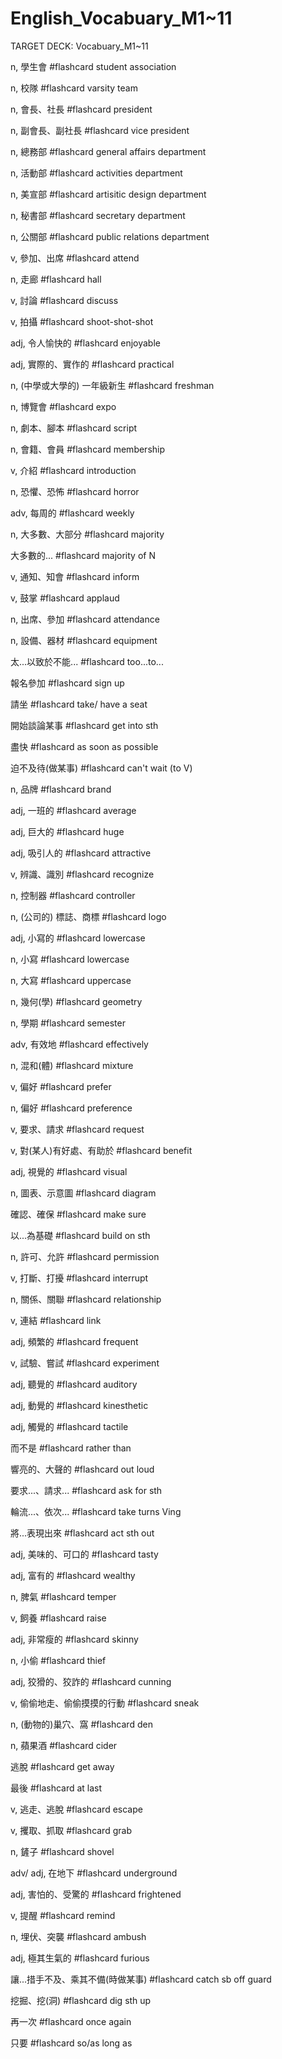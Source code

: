 # English_Vocabuary_M1~11

TARGET DECK: Vocabuary_M1~11

n, 學生會 #flashcard 
student association
<!--ID: 1630675102245-->

n, 校隊 #flashcard 
varsity team
<!--ID: 1630675105837-->


n, 會長、社長 #flashcard 
president
<!--ID: 1630675105840-->


n, 副會長、副社長 #flashcard 
vice president
<!--ID: 1630675105843-->


n, 總務部 #flashcard 
general affairs department
<!--ID: 1630675105845-->

n, 活動部 #flashcard 
activities department
<!--ID: 1630676135430-->


n, 美宣部 #flashcard 
artisitic design department
<!--ID: 1630676135433-->


n, 秘書部 #flashcard 
secretary department
<!--ID: 1630676135436-->


n, 公關部 #flashcard 
public relations department
<!--ID: 1630676135439-->


v, 參加、出席 #flashcard 
attend
<!--ID: 1630676135442-->


n, 走廊 #flashcard 
hall
<!--ID: 1630676135445-->


v, 討論 #flashcard 
discuss
<!--ID: 1630676135448-->


v, 拍攝 #flashcard 
shoot-shot-shot
<!--ID: 1630676135451-->


adj, 令人愉快的 #flashcard 
enjoyable
<!--ID: 1630676135455-->


adj, 實際的、實作的 #flashcard 
practical
<!--ID: 1630676135457-->


n, (中學或大學的) 一年級新生 #flashcard 
freshman
<!--ID: 1630676135461-->


n, 博覽會 #flashcard 
expo
<!--ID: 1630676135463-->


n, 劇本、腳本 #flashcard 
script
<!--ID: 1630676135466-->


n, 會籍、會員 #flashcard 
membership
<!--ID: 1630676135469-->


v, 介紹 #flashcard 
introduction
<!--ID: 1630676135471-->


n, 恐懼、恐怖 #flashcard 
horror
<!--ID: 1630676135474-->


adv, 每周的 #flashcard 
weekly
<!--ID: 1630676135477-->


n, 大多數、大部分 #flashcard 
majority
<!--ID: 1630676135479-->


大多數的... #flashcard 
majority of N
<!--ID: 1630676135482-->


v, 通知、知會 #flashcard 
inform
<!--ID: 1630676135484-->


v, 鼓掌 #flashcard 
applaud
<!--ID: 1630676135487-->


n, 出席、參加 #flashcard 
attendance
<!--ID: 1630676135490-->


n, 設備、器材 #flashcard 
equipment
<!--ID: 1630676135492-->


太...以致於不能... #flashcard 
too...to...
<!--ID: 1630676135495-->


報名參加 #flashcard 
sign up
<!--ID: 1630676135497-->


請坐 #flashcard 
take/ have a seat 
<!--ID: 1630676135500-->


開始談論某事 #flashcard 
get into sth
<!--ID: 1630676135502-->


盡快 #flashcard 
as soon as possible
<!--ID: 1630676135505-->


迫不及待(做某事) #flashcard 
can't wait (to V)
<!--ID: 1630676135507-->

n, 品牌 #flashcard 
brand
<!--ID: 1631531651187-->

adj, 一班的 #flashcard 
average
<!--ID: 1631531665546-->

adj, 巨大的 #flashcard 
huge
<!--ID: 1631531679017-->

adj, 吸引人的 #flashcard 
attractive
<!--ID: 1631531700830-->

v, 辨識、識別 #flashcard 
recognize
<!--ID: 1631531728141-->

n, 控制器 #flashcard 
controller
<!--ID: 1631531748421-->

n, (公司的) 標誌、商標 #flashcard 
logo
<!--ID: 1631531775140-->

adj, 小寫的 #flashcard 
lowercase
<!--ID: 1631531856672-->

n, 小寫 #flashcard 
lowercase
<!--ID: 1631531856676-->

n, 大寫 #flashcard 
uppercase
<!--ID: 1631531856679-->

n, 幾何(學) #flashcard 
geometry
<!--ID: 1631531856682-->

n, 學期 #flashcard 
semester
<!--ID: 1631531902953-->

adv, 有效地 #flashcard 
effectively
<!--ID: 1631531902957-->

n, 混和(體) #flashcard 
mixture
<!--ID: 1631532042986-->


v, 偏好 #flashcard 
prefer
<!--ID: 1631532042990-->


n, 偏好 #flashcard 
preference
<!--ID: 1631532042993-->


v, 要求、請求 #flashcard 
request
<!--ID: 1631532042995-->


v, 對(某人)有好處、有助於 #flashcard 
benefit
<!--ID: 1631532042998-->


adj, 視覺的 #flashcard 
visual
<!--ID: 1631532043001-->


n, 圖表、示意圖 #flashcard 
diagram
<!--ID: 1631532043004-->


確認、確保 #flashcard 
make sure
<!--ID: 1631532043007-->


以...為基礎 #flashcard 
build on sth
<!--ID: 1631532043009-->

n, 許可、允許 #flashcard 
permission
<!--ID: 1631532096578-->

v, 打斷、打擾 #flashcard 
interrupt
<!--ID: 1631532090390-->

n, 關係、關聯 #flashcard 
relationship
<!--ID: 1631532324551-->


v, 連結 #flashcard 
link
<!--ID: 1631532324554-->


adj, 頻繁的 #flashcard 
frequent
<!--ID: 1631532324557-->


v, 試驗、嘗試 #flashcard 
experiment
<!--ID: 1631532324559-->


adj, 聽覺的 #flashcard 
auditory
<!--ID: 1631532324562-->


adj, 動覺的 #flashcard 
kinesthetic
<!--ID: 1631532324565-->


adj, 觸覺的 #flashcard 
tactile
<!--ID: 1631532324567-->


而不是 #flashcard 
rather than
<!--ID: 1631532324570-->


響亮的、大聲的 #flashcard 
out loud
<!--ID: 1631532324572-->


要求...、請求... #flashcard 
ask for sth
<!--ID: 1631532324575-->


輪流...、依次... #flashcard 
take turns Ving
<!--ID: 1631532324578-->


將...表現出來 #flashcard 
act sth out
<!--ID: 1631532324580-->

adj, 美味的、可口的 #flashcard 
tasty
<!--ID: 1631532713520-->


adj, 富有的 #flashcard 
wealthy
<!--ID: 1631532713524-->


n, 脾氣 #flashcard 
temper
<!--ID: 1631532713527-->


v, 飼養 #flashcard 
raise
<!--ID: 1631532713530-->


adj, 非常瘦的 #flashcard 
skinny
<!--ID: 1631532713532-->


n, 小偷 #flashcard 
thief
<!--ID: 1631532713536-->


adj, 狡猾的、狡詐的 #flashcard 
cunning
<!--ID: 1631532713539-->


v, 偷偷地走、偷偷摸摸的行動 #flashcard 
sneak
<!--ID: 1631532713542-->


n, (動物的)巢穴、窩 #flashcard 
den
<!--ID: 1631532713547-->


n, 蘋果酒 #flashcard 
cider
<!--ID: 1631532713551-->


逃脫 #flashcard 
get away
<!--ID: 1631532713554-->


最後 #flashcard 
at last
<!--ID: 1631532713556-->

v, 逃走、逃脫 #flashcard 
escape
<!--ID: 1631532992549-->


v, 攫取、抓取 #flashcard 
grab
<!--ID: 1631532992552-->


n, 鏟子 #flashcard 
shovel
<!--ID: 1631532992555-->


adv/ adj, 在地下 #flashcard 
underground
<!--ID: 1631532992558-->


adj, 害怕的、受驚的 #flashcard 
frightened
<!--ID: 1631532992561-->


v, 提醒 #flashcard 
remind
<!--ID: 1631532992563-->


n, 埋伏、突襲 #flashcard 
ambush
<!--ID: 1631532992566-->


adj, 極其生氣的 #flashcard 
furious
<!--ID: 1631532992568-->


讓...措手不及、乘其不備(時做某事) #flashcard 
catch sb off guard
<!--ID: 1631532992571-->


挖掘、挖(洞) #flashcard 
dig sth up
<!--ID: 1631532992574-->


再一次 #flashcard 
once again
<!--ID: 1631532992576-->


只要 #flashcard 
so/as long as
<!--ID: 1631532992579-->
